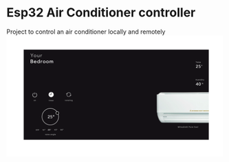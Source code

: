# Esp32 Air Conditioner controller
Project to control an air conditioner locally and remotely
![Alt text](/AC-RemoteControlUx.png?raw=true "Title")
